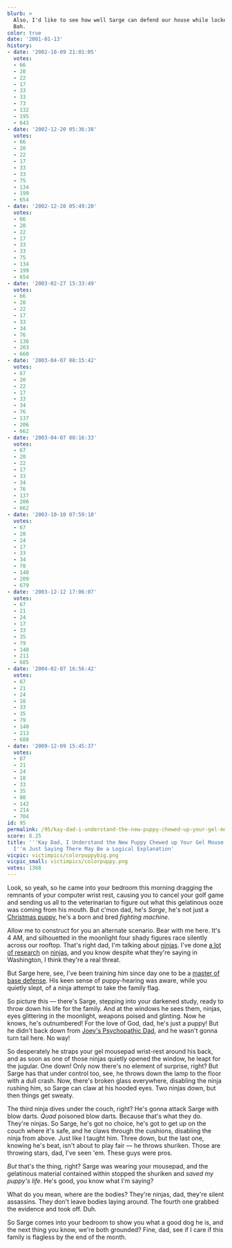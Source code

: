 ```yaml
---
blurb: >
  Also, I'd like to see how well Sarge can defend our house while locked in the garage.
  Bah.
color: true
date: '2001-01-13'
history:
- date: '2002-10-09 21:01:05'
  votes:
  - 66
  - 20
  - 22
  - 17
  - 33
  - 33
  - 73
  - 132
  - 195
  - 643
- date: '2002-12-20 05:36:38'
  votes:
  - 66
  - 20
  - 22
  - 17
  - 33
  - 33
  - 75
  - 134
  - 199
  - 654
- date: '2002-12-20 05:49:20'
  votes:
  - 66
  - 20
  - 22
  - 17
  - 33
  - 33
  - 75
  - 134
  - 199
  - 654
- date: '2003-02-27 15:33:49'
  votes:
  - 66
  - 20
  - 22
  - 17
  - 33
  - 34
  - 76
  - 136
  - 203
  - 660
- date: '2003-04-07 08:15:42'
  votes:
  - 67
  - 20
  - 22
  - 17
  - 33
  - 34
  - 76
  - 137
  - 206
  - 662
- date: '2003-04-07 08:16:33'
  votes:
  - 67
  - 20
  - 22
  - 17
  - 33
  - 34
  - 76
  - 137
  - 206
  - 662
- date: '2003-10-10 07:59:10'
  votes:
  - 67
  - 20
  - 24
  - 17
  - 33
  - 34
  - 78
  - 140
  - 209
  - 679
- date: '2003-12-12 17:06:07'
  votes:
  - 67
  - 21
  - 24
  - 17
  - 33
  - 35
  - 79
  - 140
  - 211
  - 685
- date: '2004-02-07 16:56:42'
  votes:
  - 67
  - 21
  - 24
  - 18
  - 33
  - 35
  - 79
  - 140
  - 213
  - 688
- date: '2009-12-09 15:45:37'
  votes:
  - 67
  - 21
  - 24
  - 18
  - 33
  - 35
  - 80
  - 142
  - 214
  - 704
id: 95
permalink: /95/kay-dad-i-understand-the-new-puppy-chewed-up-your-gel-mouse-wristrest-im-just-saying-there-may-be-a-logical-explanation/
score: 8.25
title: '''Kay Dad, I Understand the New Puppy Chewed up Your Gel Mouse Wrist-rest,
  I''m Just Saying There May Be a Logical Explanation'
vicpic: victimpics/colorpuppybig.png
vicpic_small: victimpics/colorpuppy.png
votes: 1368
---
```


Look, so yeah, so he came into your bedroom this morning dragging the
remnants of your computer wrist rest, causing you to cancel your golf
game and sending us all to the veterinarian to figure out what this
gelatinous ooze was coming from his mouth. But c'mon dad, he's *Sarge*,
he's not just a [Christmas puppy](@/victim/82.md), he's a born and
bred *fighting machine*.

Allow me to construct for you an alternate scenario. Bear with me here.
It's 4 AM, and silhouetted in the moonlight four shady figures race
silently across our rooftop. That's right dad, I'm talking about
[ninjas](https://web.archive.org/web/20010113000000/http://gamespy.com/comics/littlegamers/archives/20010111.html).
I've done [a lot of
research](https://web.archive.org/web/20010113000000/http://gamespy.com/comics/november00/angst30/)
on
[ninjas](https://web.archive.org/web/20010113000000/http://gamespy.com/comics/littlegamers/archives/20010109.html),
and you know despite what they're saying in Washington, I think they're
a real threat.

But Sarge here, see, I've been training him since day one to be a
[master of base defense](@/victim/17.md). His keen sense of
puppy-hearing was aware, while you quietly slept, of a ninja attempt to
take the family flag.

So picture this — there's Sarge, stepping into your darkened study,
ready to throw down his life for the family. And at the windows he sees
them, ninjas, eyes glittering in the moonlight, weapons poised and
glinting. Now he knows, he's outnumbered! For the love of God, dad, he's
just a puppy! But he didn't back down from [Joey's Psychopathic
Dad](@/victim/84.md), and he wasn't gonna turn tail here. No way!

So desperately he straps your gel mousepad wrist-rest around his back,
and as soon as one of those ninjas quietly opened the window, he leapt
for the jugular. One down! Only now there's no element of surprise,
right? But Sarge has that under control too, see, he throws down the
lamp to the floor with a dull crash. Now, there's broken glass
everywhere, disabling the ninja rushing him, so Sarge can claw at his
hooded eyes. Two ninjas down, but then things get sweaty.

The third ninja dives under the couch, right? He's gonna attack Sarge
with blow darts. *Quad* poisoned blow darts. Because that's what they
do. They're ninjas. So Sarge, he's got no choice, he's got to get up on
the couch where it's safe, and he claws through the cushions, disabling
the ninja from above. Just like I taught him. Three down, but the last
one, knowing he's beat, isn't about to play fair — he throws shuriken.
Those are throwing stars, dad, I've seen 'em. These guys were pros.

*But* that's the thing, right? Sarge was wearing your mousepad, and the
gelatinous material contained within stopped the shuriken and *saved my
puppy's life*. He's good, you know what I'm saying?

What do you mean, where are the bodies? They're ninjas, dad, they're
silent assassins. They don't leave bodies laying around. The fourth one
grabbed the evidence and took off. Duh.

So Sarge comes into your bedroom to show you what a good dog he is, and
the next thing you know, we're both grounded? Fine, dad, see if I care
if this family is flagless by the end of the month.